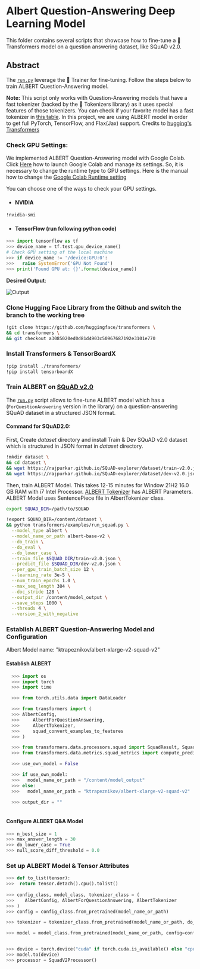 <!---
Albert Question-Answering Deep Learning Model (John Chu, Adia Wu)
-->

# Albert Question-Answering Deep Learning Model

This folder contains several scripts that showcase how to fine-tune a 🤗 Transformers model on a question answering dataset,
like SQuAD v2.0.

## Abstract

The [`run.py`](https://github.com/JuheonChu/Natural-Language-Processing/tree/main/projects/albert%20Q%26A) leverage the 🤗 Trainer for fine-tuning. Follow the steps below to train ALBERT Question-Answering model.

**Note:** This script only works with Question-Answering models that have a fast tokenizer (backed by the 🤗 Tokenizers library) as it
uses special features of those tokenizers. You can check if your favorite model has a fast tokenizer in
[this table](https://huggingface.co/transformers/index.html#supported-frameworks). In this project, we are using ALBERT model in order to get full PyTorch, TensorFlow, and Flax(Jax) support. Credits to [hugging's Transformers](https://github.com/huggingface/transformers/tree/main/examples/pytorch/question-answering)


### Check GPU Settings:

We implemented ALBERT Question-Answering model with Google Colab. Click [Here](https://colab.research.google.com/) how to launch Google Colab and manage its settings. So, it is necessary to change the runtime type to GPU settings. Here is the manual how to change the [Google Colab Runtime setting](https://research.google.com/colaboratory/local-runtimes.html)

You can choose one of the ways to check your GPU settings.

  - #### NVIDIA 
  ```bash
  !nvidia-smi
  ```
  
  - #### TensorFlow (run following python code)
  ``` python
  >>> import tensorflow as tf
  >>> device_name = tf.test.gpu_device_name()
  # Check GPU setting of the local machine
  >>> if device_name != '/device:GPU:0':
  >>>   raise SystemError('GPU Not Found')
  >>> print('Found GPU at: {}'.format(device_name))
 ``` 
  
 **Desired Output**: 
 
 ![Output](https://user-images.githubusercontent.com/35699839/199302514-2d576d94-0fb1-463d-9273-3d5fe20e89c6.png)

### Clone Hugging Face Library from the Github and switch the branch to the working tree

```bash
!git clone https://github.com/huggingface/transformers \
&& cd transformers \
&& git checkout a3085020ed0d81d4903c50967687192e3101e770 
```

### Install Transformers & TensorBoardX

```bash
!pip install ./transformers/
!pip install tensorboardX
```



### Train ALBERT on [SQuAD v2.0](https://rajpurkar.github.io/SQuAD-explorer/)

The [`run.py`]( https://github.com/JuheonChu/Natural-Language-Processing/tree/main/projects/albert%20Q%26A) script
allows to fine-tune ALBERT model which has a (`ForQuestionAnswering` version in the library) on a question-answering SQuAD dataset in a structured JSON format. 


#### Command for SQuAD2.0:

First, Create *dataset* directory and install Train & Dev SQuAD v2.0 dataset which is structured in JSON format in *dataset* directory.

```bash
!mkdir dataset \
&& cd dataset \
&& wget https://rajpurkar.github.io/SQuAD-explorer/dataset/train-v2.0.json \
&& wget https://rajpurkar.github.io/SQuAD-explorer/dataset/dev-v2.0.json
```
Then, train ALBERT Model. This takes 12-15 minutes for Window 21H2 16.0 GB RAM with i7 Intel Processor. [ALBERT Tokenizer](https://huggingface.co/docs/transformers/model_doc/albert) has ALBERT Parameters. ALBERT Model uses SentencePiece file in AlbertTokenizer class.

```bash
export SQUAD_DIR=/path/to/SQUAD

!export SQUAD_DIR=/content/dataset \
&& python transformers/examples/run_squad.py \
  --model_type albert \
  --model_name_or_path albert-base-v2 \
  --do_train \
  --do_eval \
  --do_lower_case \
  --train_file $SQUAD_DIR/train-v2.0.json \
  --predict_file $SQUAD_DIR/dev-v2.0.json \
  --per_gpu_train_batch_size 12 \
  --learning_rate 3e-5 \
  --num_train_epochs 1.0 \
  --max_seq_length 384 \
  --doc_stride 128 \
  --output_dir /content/model_output \
  --save_steps 1000 \
  --threads 4 \
  --version_2_with_negative 
```

### Establish ALBERT Question-Answering Model and Configuration

Albert Model name: "ktrapeznikov/albert-xlarge-v2-squad-v2"

#### Establish ALBERT

``` python
  >>> import os
  >>> import torch
  >>> import time 

  >>> from torch.utils.data import DataLoader 

  >>> from transformers import (
  >>> AlbertConfig, 
  >>>     AlbertForQuestionAnswering,
  >>>     AlbertTokenizer,
  >>>     squad_convert_examples_to_features
  >>> )

  >>> from transformers.data.processors.squad import SquadResult, SquadV2Processor, SquadExample
  >>> from transformers.data.metrics.squad_metrics import compute_predictions_logits

  >>> use_own_model = False

  >>> if use_own_model:
  >>>   model_name_or_path = "/content/model_output"
  >>> else:
  >>>   model_name_or_path = "ktrapeznikov/albert-xlarge-v2-squad-v2"

  >>> output_dir = ""
  
 ``` 

 #### Configure ALBERT Q&A Model
 
``` python
>>> n_best_size = 1
>>> max_answer_length = 30
>>> do_lower_case = True 
>>> null_score_diff_threshold = 0.0 
```


### Set up ALBERT Model & Tensor Attributes

```python
>>> def to_list(tensor):
>>>  return tensor.detach().cpu().tolist()
  
>>> config_class, model_class, tokenizer_class = (
>>>    AlbertConfig, AlbertForQuestionAnswering, AlbertTokenizer
>>> )
>>> config = config_class.from_pretrained(model_name_or_path)

>>> tokenizer = tokenizer_class.from_pretrained(model_name_or_path, do_lower_case=True)

>>> model = model_class.from_pretrained(model_name_or_path, config=config)


>>> device = torch.device("cuda" if torch.cuda.is_available() else "cpu")
>>> model.to(device)
>>> processor = SquadV2Processor()

